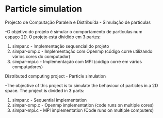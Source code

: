 # Particle simulation 
Projecto de Computação Paralela e Distribuída - Simulação de partículas

-O objetivo do projeto é simular o comportamento de partículas num espaço 2D. O projeto está dividido em 3 partes:

1. simpar.c - Implementação sequencial do projeto
2. simpar-omp.c - Implementação com Openmp (código corre utilizando vários cores do computador)
3. simpar-mpi.c - Implementação com MPI (código corre em vários computadores)


Distributed computing project - Particle simulation

-The objective of this project is to simulate the behaviour of particles in a 2D space. The project is divided in 3 parts:

1. simpar.c - Sequential implementation
2. simpar-omp.c - Openmp implementation (code runs on multiple cores)
3. simpar-mpi.c - MPI implementation (Code runs on multiple computers)
